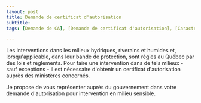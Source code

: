 ```yaml
---
layout: post
title: Demande de certificat d'autorisation
subtitle:
tags: [Demande de CA], [Demande de certificat d'autorisation], [Caractérisation écologique], [Caractérisation environnementale]

---
```


Les interventions dans les milieux hydriques, riverains et humides et, lorsqu'applicable, dans leur bande de protection, sont régies au Québec par des lois et règlements. Pour faire une intervention dans de tels milieux - sauf exceptions - il est nécessaire d'obtenir un certificat d'autorisation auprès des ministères concernés. 

Je propose de vous représenter auprès du gouvernement dans votre demande d'autorisation pour intervention en milieu sensible. 
